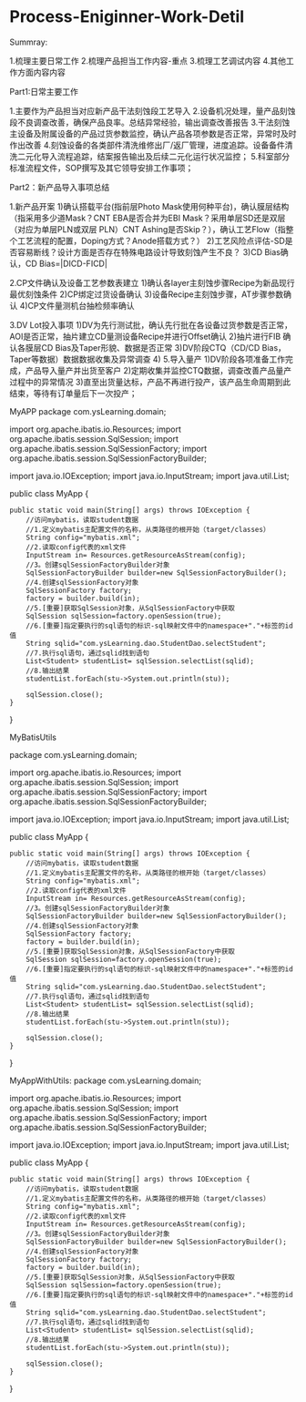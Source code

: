 # Process-Eniginner-Work-Detil
Summray:

1.梳理主要日常工作
2.梳理产品担当工作内容-重点
3.梳理工艺调试内容
4.其他工作方面内容内容


Part1:日常主要工作

1.主要作为产品担当对应新产品干法刻蚀段工艺导入
2.设备机况处理，量产品刻蚀段不良调查改善，确保产品良率。总结异常经验，输出调查改善报告
3.干法刻蚀主设备及附属设备的产品过货参数监控，确认产品各项参数是否正常，异常时及时作出改善
4.刻蚀设备的各类部件清洗维修出厂/返厂管理，进度追踪。设备备件清洗二元化导入流程追踪，结案报告输出及后续二元化运行状况监控；
5.科室部分标准流程文件，SOP撰写及其它领导安排工作事项；

Part2：新产品导入事项总结

1.新产品开案
  1)确认搭载平台(指前层Photo Mask使用何种平台)，确认膜层结构（指采用多少道Mask？CNT EBA是否合并为EBI Mask？采用单层SD还是双层（对应为单层PLN或双层  PLN）CNT Ashing是否Skip？），确认工艺Flow（指整个工艺流程的配置，Doping方式？Anode搭载方式？）
  2)工艺风险点评估-SD是否容易断线？设计方面是否存在特殊电路设计导致刻蚀产生不良？
  3)CD Bias确认，CD Bias=|DICD-FICD|
  
2.CP文件确认及设备工艺参数表建立
  1)确认各layer主刻蚀步骤Recipe为新品现行最优刻蚀条件
  2)CP绑定过货设备确认
  3)设备Recipe主刻蚀步骤，AT步骤参数确认
  4)CP文件量测机台抽检频率确认

3.DV Lot投入事项
  1)DV为先行测试批，确认先行批在各设备过货参数是否正常，AOI是否正常，抽片建立CD量测设备Recipe并进行Offset确认
  2)抽片进行FIB 确认各膜层CD Bias及Taper形貌、数据是否正常
  3)DV阶段CTQ（CD/CD Bias，Taper等数据）数据数据收集及异常调查
  4)
5.导入量产
  1)DV阶段各项准备工作完成，产品导入量产并出货至客户
  2)定期收集并监控CTQ数据，调查改善产品量产过程中的异常情况
  3)直至出货量达标，产品不再进行投产，该产品生命周期到此结束，等待有订单量后下一次投产；




MyAPP
package com.ysLearning.domain;

import org.apache.ibatis.io.Resources;
import org.apache.ibatis.session.SqlSession;
import org.apache.ibatis.session.SqlSessionFactory;
import org.apache.ibatis.session.SqlSessionFactoryBuilder;

import java.io.IOException;
import java.io.InputStream;
import java.util.List;

public class MyApp {

    public static void main(String[] args) throws IOException {
        //访问mybatis，读取student数据
        //1.定义mybatis主配置文件的名称，从类路径的根开始（target/classes）
        String config="mybatis.xml";
        //2.读取config代表的xml文件
        InputStream in= Resources.getResourceAsStream(config);
        //3。创建sqlSessionFactoryBuilder对象
        SqlSessionFactoryBuilder builder=new SqlSessionFactoryBuilder();
        //4.创建sqlSessionFactory对象
        SqlSessionFactory factory;
        factory = builder.build(in);
        //5.[重要]获取SqlSession对象，从SqlSessionFactory中获取
        SqlSession sqlSession=factory.openSession(true);
        //6.[重要]指定要执行的sql语句的标识-sql映射文件中的namespace+"."+标签的id值
        String sqlid="com.ysLearning.dao.StudentDao.selectStudent";
        //7.执行sql语句，通过sqlid找到语句
        List<Student> studentList= sqlSession.selectList(sqlid);
        //8.输出结果
        studentList.forEach(stu->System.out.println(stu));

        sqlSession.close();
    }
}





MyBatisUtils

package com.ysLearning.domain;

import org.apache.ibatis.io.Resources;
import org.apache.ibatis.session.SqlSession;
import org.apache.ibatis.session.SqlSessionFactory;
import org.apache.ibatis.session.SqlSessionFactoryBuilder;

import java.io.IOException;
import java.io.InputStream;
import java.util.List;

public class MyApp {

    public static void main(String[] args) throws IOException {
        //访问mybatis，读取student数据
        //1.定义mybatis主配置文件的名称，从类路径的根开始（target/classes）
        String config="mybatis.xml";
        //2.读取config代表的xml文件
        InputStream in= Resources.getResourceAsStream(config);
        //3。创建sqlSessionFactoryBuilder对象
        SqlSessionFactoryBuilder builder=new SqlSessionFactoryBuilder();
        //4.创建sqlSessionFactory对象
        SqlSessionFactory factory;
        factory = builder.build(in);
        //5.[重要]获取SqlSession对象，从SqlSessionFactory中获取
        SqlSession sqlSession=factory.openSession(true);
        //6.[重要]指定要执行的sql语句的标识-sql映射文件中的namespace+"."+标签的id值
        String sqlid="com.ysLearning.dao.StudentDao.selectStudent";
        //7.执行sql语句，通过sqlid找到语句
        List<Student> studentList= sqlSession.selectList(sqlid);
        //8.输出结果
        studentList.forEach(stu->System.out.println(stu));

        sqlSession.close();
    }
}



MyAppWithUtils:
package com.ysLearning.domain;

import org.apache.ibatis.io.Resources;
import org.apache.ibatis.session.SqlSession;
import org.apache.ibatis.session.SqlSessionFactory;
import org.apache.ibatis.session.SqlSessionFactoryBuilder;

import java.io.IOException;
import java.io.InputStream;
import java.util.List;

public class MyApp {

    public static void main(String[] args) throws IOException {
        //访问mybatis，读取student数据
        //1.定义mybatis主配置文件的名称，从类路径的根开始（target/classes）
        String config="mybatis.xml";
        //2.读取config代表的xml文件
        InputStream in= Resources.getResourceAsStream(config);
        //3。创建sqlSessionFactoryBuilder对象
        SqlSessionFactoryBuilder builder=new SqlSessionFactoryBuilder();
        //4.创建sqlSessionFactory对象
        SqlSessionFactory factory;
        factory = builder.build(in);
        //5.[重要]获取SqlSession对象，从SqlSessionFactory中获取
        SqlSession sqlSession=factory.openSession(true);
        //6.[重要]指定要执行的sql语句的标识-sql映射文件中的namespace+"."+标签的id值
        String sqlid="com.ysLearning.dao.StudentDao.selectStudent";
        //7.执行sql语句，通过sqlid找到语句
        List<Student> studentList= sqlSession.selectList(sqlid);
        //8.输出结果
        studentList.forEach(stu->System.out.println(stu));

        sqlSession.close();
    }
}
